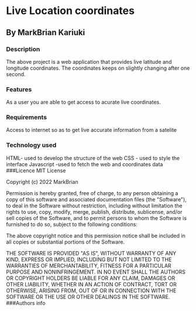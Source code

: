 # Live Location coordinates
## By MarkBrian Kariuki
### Description
 The above project is a web application that provides live latitude and longitude coordinates. The coordinates keeps on slightly changing after one second.
### Features
 As a user you are able to get access to acurate live coordinates.
### Requirements
Access to internet so as to get live accurate information from a satelite
### Technology used
HTML- used to develop the structure of the web
CSS - used to style the interface
Javascript -used to fetch the web and coordinates data
###Licence
MIT License

Copyright (c) 2022 MarkBrian

Permission is hereby granted, free of charge, to any person obtaining a copy
of this software and associated documentation files (the "Software"), to deal
in the Software without restriction, including without limitation the rights
to use, copy, modify, merge, publish, distribute, sublicense, and/or sell
copies of the Software, and to permit persons to whom the Software is
furnished to do so, subject to the following conditions:

The above copyright notice and this permission notice shall be included in all
copies or substantial portions of the Software.

THE SOFTWARE IS PROVIDED "AS IS", WITHOUT WARRANTY OF ANY KIND, EXPRESS OR
IMPLIED, INCLUDING BUT NOT LIMITED TO THE WARRANTIES OF MERCHANTABILITY,
FITNESS FOR A PARTICULAR PURPOSE AND NONINFRINGEMENT. IN NO EVENT SHALL THE
AUTHORS OR COPYRIGHT HOLDERS BE LIABLE FOR ANY CLAIM, DAMAGES OR OTHER
LIABILITY, WHETHER IN AN ACTION OF CONTRACT, TORT OR OTHERWISE, ARISING FROM,
OUT OF OR IN CONNECTION WITH THE SOFTWARE OR THE USE OR OTHER DEALINGS IN THE
SOFTWARE.
###Authors info


